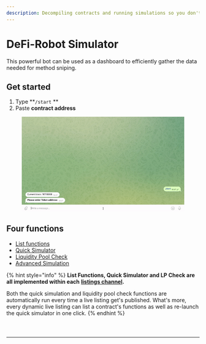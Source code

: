 ```yaml
---
description: Decompiling contracts and running simulations so you don't have to.
---
```


# DeFi-Robot Simulator

This powerful bot can be used as a dashboard to efficiently gather the data needed for method sniping.

## Get started

1. Type **`/start` **&#x20;
2. Paste **contract address**

<figure><img src="../../../.gitbook/assets/advanced-simulation.gif" alt=""><figcaption></figcaption></figure>

## Four functions

* [List functions](list-functions.md)
* [Quick Simulator](quick-simulation.md)
* [Liquidity Pool Check](liquidity-pool.md)
* [Advanced Simulation](./#advanced-simulation)

{% hint style="info" %}
**List Functions, Quick Simulator and LP Check are all implemented within each** [**listings channel**](../../channels/)**.**

Both the quick simulation and liquidity pool check functions are automatically run every time a live listing get's published. What's more, every dynamic live listing can list a contract's functions as well as re-launch the quick simulator in one click.
{% endhint %}

###

<figure><img src="../../../.gitbook/assets/list-functions-and-re-launch-simulation.gif" alt=""><figcaption></figcaption></figure>

****

